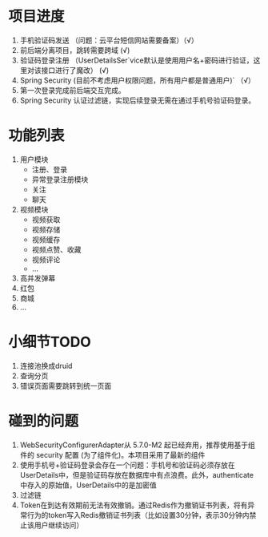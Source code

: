 # 项目进度
1. 手机验证码发送 （问题：云平台短信网站需要备案）（√）
2. 前后端分离项目，跳转需要跨域                 (√)
3. 验证码登录注册  （UserDetailsSer`vice默认是使用用户名+密码进行验证，这里对该接口进行了魔改） (√)
4. Spring Security (目前不考虑用户权限问题，所有用户都是普通用户)`             （√）
5. 第一次登录完成前后端交互完成。
6. Spring Security 认证过滤链，实现后续登录无需在通过手机号验证码登录。



# 功能列表
1. 用户模块
    - 注册、登录
    - 异常登录注册模块
    - 关注
    - 聊天
2. 视频模块
    - 视频获取
    - 视频存储
    - 视频缓存
    - 视频点赞、收藏
    - 视频评论
    - ...
3. 高并发弹幕
4. 红包
5. 商城
6. ...

# 小细节TODO
1. 连接池换成druid
2. 查询分页
3. 错误页面需要跳转到统一页面

# 碰到的问题
1. WebSecurityConfigurerAdapter从 5.7.0-M2 起已经弃用，推荐使用基于组件的 security 配置 (为了组件化)。本项目采用了最新的组件
2. 使用手机号+验证码登录会存在一个问题：手机号和验证码必须存放在UserDetails中，但是验证码存放在数据库中有点浪费。此外，authenticate中存入的原始值，UserDetails中的是加密值
3. 过滤链
4. Token在到达有效期前无法有效撤销。通过Redis作为撤销证书列表，将有异常行为的token写入Redis撤销证书列表（比如设置30分钟，表示30分钟内禁止该用户继续访问）